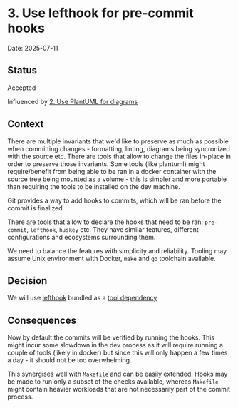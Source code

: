 # 3. Use lefthook for pre-commit hooks

Date: 2025-07-11

## Status

Accepted

Influenced by [2. Use PlantUML for diagrams](0002-use-plantuml-for-diagrams.md)

## Context

There are multiple invariants that we'd like to preserve as much as possible
when committing changes - formatting, linting, diagrams being syncronized with
the source etc. There are tools that allow to change the files in-place in order
to preserve those invariants. Some tools (like plantuml) might require/benefit
from being able to be ran in a docker container with the source tree being
mounted as a volume - this is simpler and more portable than requiring the tools
to be installed on the dev machine.

Git provides a way to add hooks to commits, which will be ran before the commit
is finalized.

There are tools that allow to declare the hooks that need to be ran:
`pre-commit`, `lefthook`, `huskey` etc. They have similar features, different
configurations and ecosystems surrounding them.

We need to balance the features with simplicity and reliability. Tooling may
assume Unix environment with Docker, `make` and `go` toolchain available.

## Decision

We will use [lefthook](https://github.com/evilmartians/lefthook) bundled as a
[tool dependency](https://tip.golang.org/doc/modules/managing-dependencies#tools)

## Consequences

Now by default the commits will be verified by running the hooks. This might
incur some slowdown in the dev process as it will require running a couple of
tools (likely in docker) but since this will only happen a few times a day - it
should not be too overwhelming.

This synergises well with [`Makefile`](../../Makefile) and can be easily
extended. Hooks may be made to run only a subset of the checks available,
whereas `Makefile` might contain heavier workloads that are not necessarily part
of the commit process.
